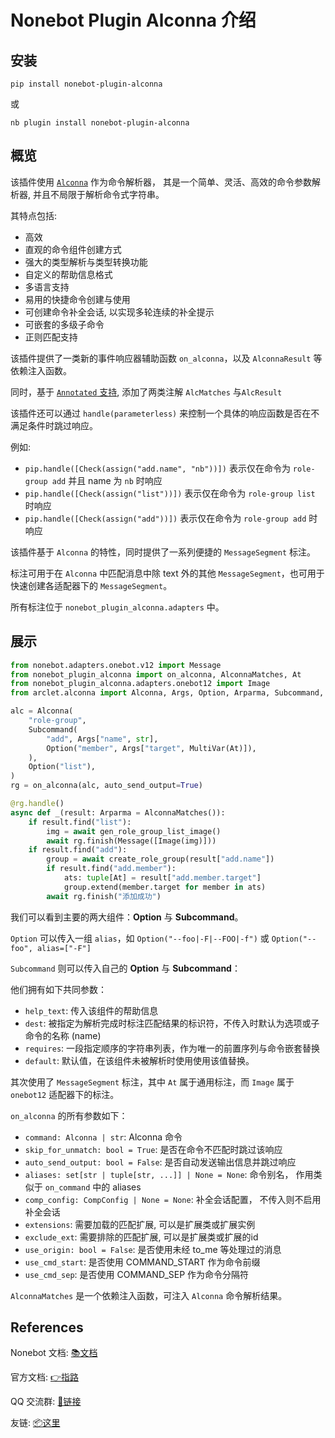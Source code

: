 # Nonebot Plugin Alconna 介绍

## 安装

```shell
pip install nonebot-plugin-alconna
```

或

```shell
nb plugin install nonebot-plugin-alconna
```

## 概览

该插件使用 [`Alconna`](https://github.com/ArcletProject/Alconna) 作为命令解析器，
其是一个简单、灵活、高效的命令参数解析器, 并且不局限于解析命令式字符串。

其特点包括:

* 高效
* 直观的命令组件创建方式
* 强大的类型解析与类型转换功能
* 自定义的帮助信息格式
* 多语言支持
* 易用的快捷命令创建与使用
* 可创建命令补全会话, 以实现多轮连续的补全提示
* 可嵌套的多级子命令
* 正则匹配支持

该插件提供了一类新的事件响应器辅助函数 `on_alconna`，以及 `AlconnaResult` 等依赖注入函数。

同时，基于 [`Annotated` 支持](https://github.com/nonebot/nonebot2/pull/1832), 添加了两类注解 `AlcMatches` 与`AlcResult`

该插件还可以通过 `handle(parameterless)` 来控制一个具体的响应函数是否在不满足条件时跳过响应。

例如:
- `pip.handle([Check(assign("add.name", "nb"))])` 表示仅在命令为 `role-group add` 并且 name 为 `nb` 时响应
- `pip.handle([Check(assign("list"))])` 表示仅在命令为 `role-group list` 时响应
- `pip.handle([Check(assign("add"))])` 表示仅在命令为 `role-group add` 时响应

该插件基于 `Alconna` 的特性，同时提供了一系列便捷的 `MessageSegment` 标注。

标注可用于在 `Alconna` 中匹配消息中除 text 外的其他 `MessageSegment`，也可用于快速创建各适配器下的 `MessageSegment`。

所有标注位于 `nonebot_plugin_alconna.adapters` 中。

## 展示

```python
from nonebot.adapters.onebot.v12 import Message
from nonebot_plugin_alconna import on_alconna, AlconnaMatches, At
from nonebot_plugin_alconna.adapters.onebot12 import Image
from arclet.alconna import Alconna, Args, Option, Arparma, Subcommand, MultiVar

alc = Alconna(
    "role-group",
    Subcommand(
        "add", Args["name", str],
        Option("member", Args["target", MultiVar(At)]),
    ),
    Option("list"),
)
rg = on_alconna(alc, auto_send_output=True)

@rg.handle()
async def _(result: Arparma = AlconnaMatches()):
    if result.find("list"):
        img = await gen_role_group_list_image()
        await rg.finish(Message([Image(img)]))
    if result.find("add"):
        group = await create_role_group(result["add.name"])
        if result.find("add.member"):
            ats: tuple[At] = result["add.member.target"]
            group.extend(member.target for member in ats)
        await rg.finish("添加成功")
```

我们可以看到主要的两大组件：**Option** 与 **Subcommand**。

`Option` 可以传入一组 `alias`，如 `Option("--foo|-F|--FOO|-f")` 或 `Option("--foo", alias=["-F"]`

`Subcommand` 则可以传入自己的 **Option** 与 **Subcommand**：

他们拥有如下共同参数：

- `help_text`: 传入该组件的帮助信息
- `dest`: 被指定为解析完成时标注匹配结果的标识符，不传入时默认为选项或子命令的名称 (name)
- `requires`: 一段指定顺序的字符串列表，作为唯一的前置序列与命令嵌套替换
- `default`: 默认值，在该组件未被解析时使用使用该值替换。

其次使用了 `MessageSegment` 标注，其中 `At` 属于通用标注，而 `Image` 属于 `onebot12` 适配器下的标注。

`on_alconna` 的所有参数如下：

- `command: Alconna | str`: Alconna 命令
- `skip_for_unmatch: bool = True`: 是否在命令不匹配时跳过该响应
- `auto_send_output: bool = False`: 是否自动发送输出信息并跳过响应
- `aliases: set[str | tuple[str, ...]] | None = None`: 命令别名， 作用类似于 `on_command` 中的 aliases
- `comp_config: CompConfig | None = None`: 补全会话配置， 不传入则不启用补全会话
- `extensions`: 需要加载的匹配扩展, 可以是扩展类或扩展实例
- `exclude_ext`: 需要排除的匹配扩展, 可以是扩展类或扩展的id
- `use_origin: bool = False`: 是否使用未经 to_me 等处理过的消息
- `use_cmd_start`: 是否使用 COMMAND_START 作为命令前缀
- `use_cmd_sep`: 是否使用 COMMAND_SEP 作为命令分隔符

`AlconnaMatches` 是一个依赖注入函数，可注入 `Alconna` 命令解析结果。

## References

Nonebot 文档: [📚文档](https://nonebot.dev/docs/next/best-practice/alconna/alconna)

官方文档: [👉指路](https://arclet.top/)

QQ 交流群: [🔗链接](https://jq.qq.com/?_wv=1027&k=PUPOnCSH)

友链: [📦这里](https://graiax.cn/guide/message_parser/alconna.html)
